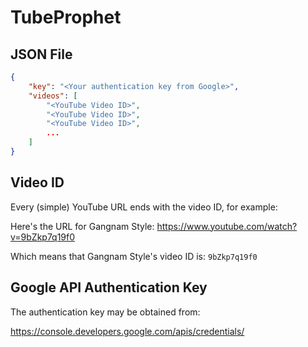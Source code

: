 # TubeProphet

## JSON File

```json
{
    "key": "<Your authentication key from Google>",
    "videos": [
        "<YouTube Video ID>",
        "<YouTube Video ID>",
        "<YouTube Video ID>",
        ...
    ]
}
```

## Video ID

Every (simple) YouTube URL ends with the video ID, for example:

Here's the URL for Gangnam Style: https://www.youtube.com/watch?v=9bZkp7q19f0

Which means that Gangnam Style's video ID is: `9bZkp7q19f0`

## Google API Authentication Key

The authentication key may be obtained from:

https://console.developers.google.com/apis/credentials/
